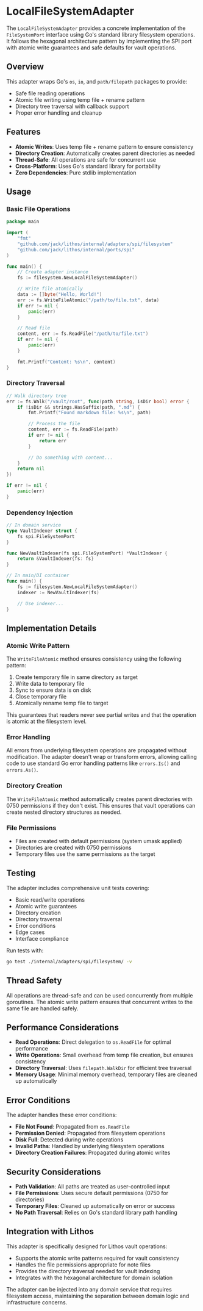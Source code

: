 # LocalFileSystemAdapter

The `LocalFileSystemAdapter` provides a concrete implementation of the `FileSystemPort` interface using Go's standard library filesystem operations. It follows the hexagonal architecture pattern by implementing the SPI port with atomic write guarantees and safe defaults for vault operations.

## Overview

This adapter wraps Go's `os`, `io`, and `path/filepath` packages to provide:
- Safe file reading operations
- Atomic file writing using temp file + rename pattern
- Directory tree traversal with callback support
- Proper error handling and cleanup

## Features

- **Atomic Writes**: Uses temp file + rename pattern to ensure consistency
- **Directory Creation**: Automatically creates parent directories as needed
- **Thread-Safe**: All operations are safe for concurrent use
- **Cross-Platform**: Uses Go's standard library for portability
- **Zero Dependencies**: Pure stdlib implementation

## Usage

### Basic File Operations

```go
package main

import (
    "fmt"
    "github.com/jack/lithos/internal/adapters/spi/filesystem"
    "github.com/jack/lithos/internal/ports/spi"
)

func main() {
    // Create adapter instance
    fs := filesystem.NewLocalFileSystemAdapter()

    // Write file atomically
    data := []byte("Hello, World!")
    err := fs.WriteFileAtomic("/path/to/file.txt", data)
    if err != nil {
        panic(err)
    }

    // Read file
    content, err := fs.ReadFile("/path/to/file.txt")
    if err != nil {
        panic(err)
    }

    fmt.Printf("Content: %s\n", content)
}
```

### Directory Traversal

```go
// Walk directory tree
err := fs.Walk("/vault/root", func(path string, isDir bool) error {
    if !isDir && strings.HasSuffix(path, ".md") {
        fmt.Printf("Found markdown file: %s\n", path)

        // Process the file
        content, err := fs.ReadFile(path)
        if err != nil {
            return err
        }

        // Do something with content...
    }
    return nil
})

if err != nil {
    panic(err)
}
```

### Dependency Injection

```go
// In domain service
type VaultIndexer struct {
    fs spi.FileSystemPort
}

func NewVaultIndexer(fs spi.FileSystemPort) *VaultIndexer {
    return &VaultIndexer{fs: fs}
}

// In main/DI container
func main() {
    fs := filesystem.NewLocalFileSystemAdapter()
    indexer := NewVaultIndexer(fs)

    // Use indexer...
}
```

## Implementation Details

### Atomic Write Pattern

The `WriteFileAtomic` method ensures consistency using the following pattern:

1. Create temporary file in same directory as target
2. Write data to temporary file
3. Sync to ensure data is on disk
4. Close temporary file
5. Atomically rename temp file to target

This guarantees that readers never see partial writes and that the operation is atomic at the filesystem level.

### Error Handling

All errors from underlying filesystem operations are propagated without modification. The adapter doesn't wrap or transform errors, allowing calling code to use standard Go error handling patterns like `errors.Is()` and `errors.As()`.

### Directory Creation

The `WriteFileAtomic` method automatically creates parent directories with 0750 permissions if they don't exist. This ensures that vault operations can create nested directory structures as needed.

### File Permissions

- Files are created with default permissions (system umask applied)
- Directories are created with 0750 permissions
- Temporary files use the same permissions as the target

## Testing

The adapter includes comprehensive unit tests covering:

- Basic read/write operations
- Atomic write guarantees
- Directory creation
- Directory traversal
- Error conditions
- Edge cases
- Interface compliance

Run tests with:

```bash
go test ./internal/adapters/spi/filesystem/ -v
```

## Thread Safety

All operations are thread-safe and can be used concurrently from multiple goroutines. The atomic write pattern ensures that concurrent writes to the same file are handled safely.

## Performance Considerations

- **Read Operations**: Direct delegation to `os.ReadFile` for optimal performance
- **Write Operations**: Small overhead from temp file creation, but ensures consistency
- **Directory Traversal**: Uses `filepath.WalkDir` for efficient tree traversal
- **Memory Usage**: Minimal memory overhead, temporary files are cleaned up automatically

## Error Conditions

The adapter handles these error conditions:

- **File Not Found**: Propagated from `os.ReadFile`
- **Permission Denied**: Propagated from filesystem operations
- **Disk Full**: Detected during write operations
- **Invalid Paths**: Handled by underlying filesystem operations
- **Directory Creation Failures**: Propagated during atomic writes

## Security Considerations

- **Path Validation**: All paths are treated as user-controlled input
- **File Permissions**: Uses secure default permissions (0750 for directories)
- **Temporary Files**: Cleaned up automatically on error or success
- **No Path Traversal**: Relies on Go's standard library path handling

## Integration with Lithos

This adapter is specifically designed for Lithos vault operations:

- Supports the atomic write patterns required for vault consistency
- Handles the file permissions appropriate for note files
- Provides the directory traversal needed for vault indexing
- Integrates with the hexagonal architecture for domain isolation

The adapter can be injected into any domain service that requires filesystem access, maintaining the separation between domain logic and infrastructure concerns.
